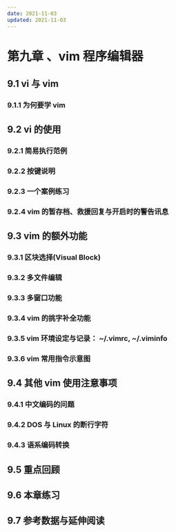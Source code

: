 ```yaml
---
date: 2021-11-03
updated: 2021-11-03
---
```


# 第九章 、vim 程序编辑器

## 9.1 vi 与 vim

### 9.1.1 为何要学 vim

## 9.2 vi 的使用

### 9.2.1 简易执行范例

### 9.2.2 按键说明

### 9.2.3 一个案例练习

### 9.2.4 vim 的暂存档、救援回复与开启时的警告讯息

## 9.3 vim 的额外功能

### 9.3.1 区块选择(Visual Block)

### 9.3.2 多文件编辑

### 9.3.3 多窗口功能

### 9.3.4 vim 的挑字补全功能

### 9.3.5 vim 环境设定与记录： ~/.vimrc, ~/.viminfo

### 9.3.6 vim 常用指令示意图

## 9.4 其他 vim 使用注意事项

### 9.4.1 中文编码的问题

### 9.4.2 DOS 与 Linux 的断行字符

### 9.4.3 语系编码转换

## 9.5 重点回顾

## 9.6 本章练习

## 9.7 参考数据与延伸阅读
